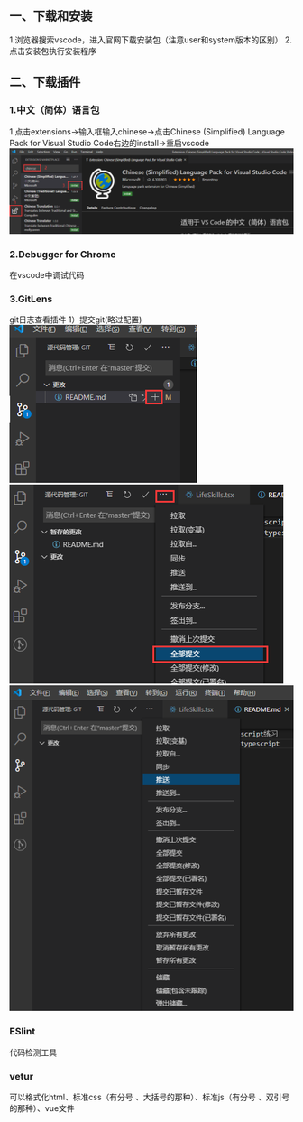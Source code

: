 ## 一、下载和安装
1.浏览器搜索vscode，进入官网下载安装包（注意user和system版本的区别）
2.点击安装包执行安装程序

## 二、下载插件
### 1.中文（简体）语言包
1.点击extensions->输入框输入chinese->点击Chinese (Simplified) Language Pack for Visual Studio Code右边的install->重启vscode  
![Image text](./screenshot/chinese_language.png)
### 2.Debugger for Chrome
在vscode中调试代码
### 3.GitLens
git日志查看插件
1）提交git(略过配置)  
![Image text](./screenshot/git_stage.png)  
![Image text](./screenshot/git_commit.png)  
![Image text](./screenshot/git_push.png) 
### ESlint
代码检测工具  
### vetur
可以格式化html、标准css（有分号 、大括号的那种）、标准js（有分号 、双引号的那种）、vue文件
